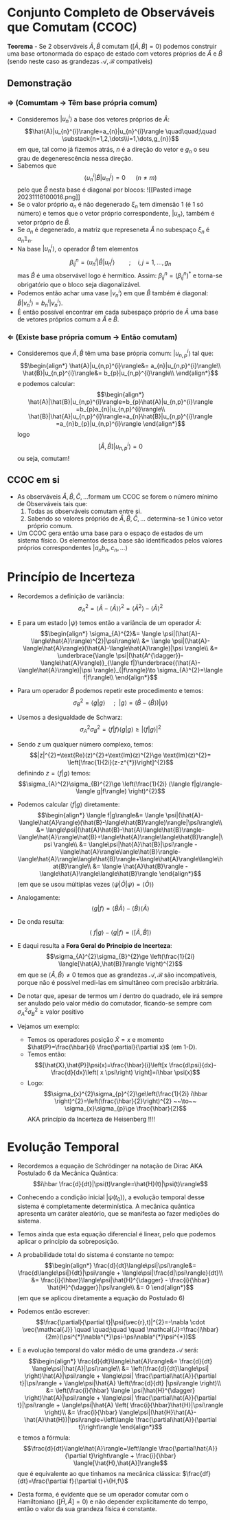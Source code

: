 # Conjunto Completo de Observáveis que Comutam (CCOC)
**Teorema** - Se 2 observáveis $\hat{A},\hat{B}$ comutam ($[\hat{A},\hat{B}]=0$) podemos construir uma base ortonormada do espaço de estado com vetores próprios de $\hat{A}$ e $\hat{B}$ (sendo neste caso as grandezas $\mathcal{A},\mathcal{B}$ compatíveis)

## Demonstração
### $\Rightarrow$ (Comumtam $\to$ Têm base própria comum)
- Consideremos $|u_{n}^{i}\rangle$ a base dos vetores próprios de $\hat{A}$:
$$\hat{A}|u_{n}^{i}\rangle=a_{n}|u_{n}^{i}\rangle \quad\quad;\quad \substack{n=1,2,\dots\\i=1,\dots,g_{n}}$$
em que, tal como já fizemos atrás, $n$ é a direção do vetor e $g_{n}$ o seu grau de degenerescência nessa direção.
- Sabemos que $$\langle u_{n}^{i}|\hat{B}|u_{m}^{j}\rangle=0~~~~~~ (n\neq m)$$
pelo que $\hat{B}$ nesta base é diagonal por blocos:
![[Pasted image 20231116100016.png]]
- Se o valor próprio $a_{n}$ é não degenerado $\xi_{n}$ tem dimensão 1 (é 1 só número) e temos que o vetor próprio correspondente, $|u_{n}\rangle$, também é vetor próprio de $\hat{B}$.
- Se $a_{n}$ é degenerado, a matriz que represeneta $\hat{A}$ no subespaço $\xi_{n}$ é $a_{n}\mathbb{1}_{n}$.
- Na base $|u_{n}^{i}\rangle$, o operador $\hat{B}$ tem elementos $$\beta_{ij}^{n}=\langle u_{n}^{i}|\hat{B}|u_{n}^{j}\rangle \quad \quad;\quad i,j=1,\dots,g_{n}$$
mas $\hat{B}$ é uma observável logo é hermítico. Assim: $\beta_{ij}^{n}=(\beta_{ij}^{n})^{*}$ e torna-se obrigatório que o bloco seja diagonalizável. 
- Podemos então achar uma vase $|v_{n}^{i}\rangle$ em que $\hat{B}$ também é diagonal: $\hat{B}|v_{n}^{i}\rangle=b_{n}^{i}|v_{n}^{i}\rangle$.
- É então possível encontrar em cada subespaço próprio de $\hat{A}$ uma base de vetores próprios comum a $\hat{A}$ e $\hat{B}$.

### $\Leftarrow$ (Existe base própria comum $\to$ Então comutam)
- Consideremos que $\hat{A},\hat{B}$ têm uma base própria comum: $|u_{n,p}^i\rangle$ tal que:
$$\begin{align*}
\hat{A}|u_{n,p}^{i}\rangle&= a_{n}|u_{n,p}^{i}\rangle\\
\hat{B}|u_{n,p}^{i}\rangle&= b_{p}|u_{n,p}^{i}\rangle\\
\end{align*}$$
e podemos calcular:
$$\begin{align*}
\hat{A}|\hat{B}|u_{n,p}^{i}\rangle=b_{p}\hat{A}|u_{n,p}^{i}\rangle =b_{p}a_{n}|u_{n,p}^{i}\rangle\\
\hat{B}|\hat{A}|u_{n,p}^{i}\rangle=a_{n}\hat{B}|u_{n,p}^{i}\rangle =a_{n}b_{p}|u_{n,p}^{i}\rangle
\end{align*}$$
logo $$[\hat{A},\hat{B}]|u_{n,p}^{i}\rangle=0$$
ou seja, comutam!

## CCOC em si
- As observáveis $\hat{A},\hat{B},\hat{C},\dots$formam um CCOC se forem o número mínimo de Observáveis tais que:
    1. Todas as observáveis comutam entre si.
    2. Sabendo so valores própriós de $\hat{A},\hat{B},\hat{C},\dots$ determina-se 1 único vetor próprio comum.
- Um CCOC gera então uma base para o espaço de estados de um sistema físico. Os elementos dessa base são identificados pelos valores próprios correspondentes $|a_{n}b_{n},c_{n},\dots\rangle$ 

# Princípio de Incerteza
- Recordemos a definição de variância: $$\sigma_{A}^{2}=\langle \hat{A}-\langle \hat{A} \rangle\rangle^{2}=\langle \hat{A}^{2}\rangle-\langle\hat{A}\rangle^{2}$$
- E para um estado $|\psi\rangle$ temos então a variância de um operador $\hat{A}$:
$$\begin{align*}
\sigma_{A}^{2}&= \langle \psi|(\hat{A}-\langle\hat{A}\rangle)^{2}|\psi\rangle\\
&= \langle \psi|(\hat{A}-\langle\hat{A}\rangle)(\hat{A}-\langle\hat{A}\rangle)|\psi \rangle\\
&= \underbrace{\langle \psi|(\hat{A^{\dagger}}-\langle\hat{A}\rangle)}_{\langle f|}\underbrace{(\hat{A}-\langle\hat{A}\rangle)|\psi \rangle}_{|f\rangle}\to \sigma_{A}^{2}=\langle f|f\rangle\\
\end{align*}$$
- Para um operador $\hat{B}$ podemos repetir este procedimento e temos:
$$\sigma_{B}^{2}=\langle g|g\rangle ~~~~~;~~|g\rangle=(\hat{B}-\langle\hat{B}\rangle)|\psi\rangle$$

- Usemos a desigualdade de Schwarz:
$$\sigma_{A}^{2}\sigma_{B}^{2}=\langle f|f\rangle\langle g|g\rangle\ge |\langle f|g\rangle|^{2}$$
- Sendo $z$ um qualquer número complexo, temos:
$$|z|^{2}=\text{Re}(z)^{2}+\text{Im}(z)^{2}\ge \text{Im}(z)^{2}= \left[\frac{1}{2i}(z-z^{*})\right]^{2}$$
definindo $z=\langle f|g\rangle$ temos:
$$\sigma_{A}^{2}\sigma_{B}^{2}\ge \left(\frac{1}{2i} (\langle f|g\rangle-\langle g|f\rangle) \right)^{2}$$
- Podemos calcular $\langle f|g\rangle$ diretamente:
$$\begin{align*}
\langle f|g\rangle&= \langle \psi|(\hat{A}-\langle\hat{A}\rangle)(\hat{B}-\langle\hat{B}\rangle)\rangle|\psi\rangle\\
&= \langle\psi|(\hat{A}\hat{B}-\hat{A}\langle\hat{B}\rangle-\langle\hat{A}\rangle\hat{B}+\langle\hat{A}\rangle\langle\hat{B}\rangle|\psi \rangle\\
&= \langle\psi|\hat{A}\hat{B}|\psi\rangle - \langle\hat{A}\rangle\langle\hat{B}\rangle- \langle\hat{A}\rangle\langle\hat{B}\rangle+\langle\hat{A}\rangle\langle\hat{B}\rangle\\
&= \langle \hat{A}\hat{B}\rangle - \langle\hat{A}\rangle\langle\hat{B}\rangle
\end{align*}$$
(em que se usou múltiplas vezes $\langle\psi|\hat{O}|\psi\rangle=\langle\hat{O}\rangle$)

- Analogamente:
$$\langle g|f\rangle=\langle\hat{B}\hat{A}\rangle-\langle\hat{B}\rangle\langle\hat{A}\rangle$$
- De onda resulta:
$$\langle\ f|g\rangle-\langle g|f\rangle=\langle[\hat{A},\hat{B}]\rangle$$
- E daqui resulta a **Fora Geral do Princípio de Incerteza**:
$$\sigma_{A}^{2}\sigma_{B}^{2}\ge \left(\frac{1}{2i} \langle[\hat{A},\hat{B}]\rangle \right)^{2}$$
em que se $\langle\hat{A},\hat{B}\rangle\neq0$ temos que as grandezas $\mathcal{A},\mathcal{B}$ são incompatíveis, porque não é possível medi-las em simultâneo com precisão arbitrária.
- De notar que, apesar de termos um $i$ dentro do quadrado, ele irá sempre ser anulado pelo valor médio do comutador, ficando-se sempre com $\sigma_{A}^{2}\sigma_{B}^{2}\ge \textsf{valor positivo}$

- Vejamos um exemplo:
    - Temos os operadores posição $\hat{X}=x$ e momento $\hat{P}=\frac{\hbar}{i} \frac{\partial}{\partial x}$ (em 1-D).
    - Temos então: $$[\hat{X},\hat{P}]\psi(x)=\frac{\hbar}{i}\left[x \frac{d\psi}{dx}- \frac{d}{dx}\left( x \psi\right) \right]=i\hbar \psi(x)$$
    - Logo: $$\sigma_{x}^{2}\sigma_{p}^{2}\ge\left(\frac{1}{2i} i\hbar \right)^{2}=\left(\frac{\hbar}{2}\right)^{2} ~~\to~~ \sigma_{x}\sigma_{p}\ge \frac{\hbar}{2}$$ AKA princípio da Incerteza de Heisenberg !!!!

# Evolução Temporal
- Recordemos a equação de Schrödinger na notação de Dirac AKA Postulado 6 da Mecânica Quântica:
$$i\hbar \frac{d}{dt}|\psi(t)\rangle=\hat{H}(t)|\psi(t)\rangle$$
- Conhecendo a condição inicial $|\psi(t_{0})\rangle$, a evolução temporal desse sistema é completamente determinística. A mecânica quântica apresenta um caráter aleatório, que se manifesta ao fazer medições do sistema.
- Temos ainda que esta equação diferencial é linear, pelo que podemos aplicar o princípio da sobreposição.
- A probabilidade total do sistema é constante no tempo:
$$\begin{align*}
\frac{d}{dt}\langle\psi|\psi\rangle&= \frac{d\langle\psi|}{dt}|\psi\rangle + \langle\psi|\frac{d|\psi\rangle}{dt}\\
&= \frac{i}{\hbar}\langle\psi|\hat{H}^{\dagger} - \frac{i}{\hbar} \hat{H}^{\dagger}|\psi\rangle\\
&= 0
\end{align*}$$
(em que se aplicou diretamente a equação do Postulado 6)

- Podemos então escrever:
$$\frac{\partial}{\partial t}|\psi(\vec{r},t)|^{2}=-\nabla \cdot \vec{\mathcal{J}} \quad \quad;\quad \quad \mathcal{J}=\frac{i\hbar}{2m}(\psi^{*}\nabla^{*}\psi-\psi\nabla^{*}\psi^{*})$$

- E a evolução temporal do valor médio de uma grandeza $\mathcal{A}$ será:
$$\begin{align*}
\frac{d}{dt}\langle\hat{A}\rangle&= \frac{d}{dt} \langle\psi|\hat{A}|\psi\rangle\\
&= \left(\frac{d}{dt}\langle\psi| \right)\hat{A}|\psi\rangle + \langle\psi| \frac{\partial\hat{A}}{\partial t}|\psi\rangle + \langle\psi|\hat{A} \left(\frac{d}{dt} |\psi\rangle \right)\\
&= \left(\frac{i}{\hbar} \langle \psi|\hat{H}^{\dagger} \right)\hat{A}|\psi\rangle + \langle\psi| \frac{\partial\hat{A}}{\partial t}|\psi\rangle + \langle\psi|\hat{A} \left( \frac{i}{\hbar}\hat{H}|\psi\rangle \right)\\
&= \frac{i}{\hbar} \langle\psi|(\hat{H}\hat{A}-\hat{A}\hat{H})|\psi\rangle+\left\langle \frac{\partial\hat{A}}{\partial t}\right\rangle
\end{align*}$$
e temos a fórmula:
$$\frac{d}{dt}\langle\hat{A}\rangle=\left\langle \frac{\partial\hat{A}}{\partial t}\right\rangle + \frac{i}{\hbar} \langle[\hat{H},\hat{A}]\rangle$$
que é equivalente ao que tinhamos na mecânica clássica: $\frac{df}{dt}=\frac{\partial f}{\partial t}+\{H,f\}$
- Desta forma, é evidente que se um operador comutar com o Hamiltoniano ($[\hat{H},\hat{A}]=0$) e não depender explicitamente do tempo, então o valor da sua grandeza física é constante.
